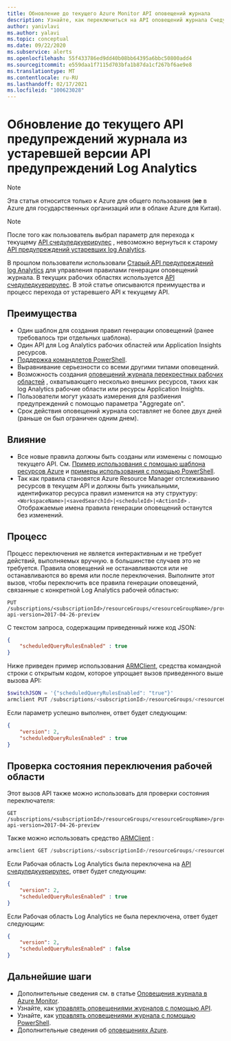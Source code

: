 ```yaml
---
title: Обновление до текущего Azure Monitor API оповещений журнала
description: Узнайте, как переключиться на API оповещений журнала Счедуледкуерирулес
author: yanivlavi
ms.author: yalavi
ms.topic: conceptual
ms.date: 09/22/2020
ms.subservice: alerts
ms.openlocfilehash: 55f433786ed9dd40b08bb64395a6bbc50800add4
ms.sourcegitcommit: e559daa1f7115d703bfa1b87da1cf267bf6ae9e8
ms.translationtype: MT
ms.contentlocale: ru-RU
ms.lasthandoff: 02/17/2021
ms.locfileid: "100623028"
---
```

# <a name="upgrade-to-the-current-log-alerts-api-from-legacy-log-analytics-alert-api"></a>Обновление до текущего API предупреждений журнала из устаревшей версии API предупреждений Log Analytics

> [!NOTE]
> Эта статья относится только к Azure для общего пользования (**не** в Azure для государственных организаций или в облаке Azure для Китая).

> [!NOTE]
> После того как пользователь выбрал параметр для перехода к текущему [API счедуледкуерирулес](/rest/api/monitor/scheduledqueryrules) , невозможно вернуться к старому [API предупреждений устаревших log Analytics](../platform/api-alerts.md).

В прошлом пользователи использовали [Старый API предупреждений log Analytics](../platform/api-alerts.md) для управления правилами генерации оповещений журнала. В текущих рабочих областях используется [API счедуледкуерирулес](/rest/api/monitor/scheduledqueryrules). В этой статье описываются преимущества и процесс перехода от устаревшего API к текущему API.

## <a name="benefits"></a>Преимущества

- Один шаблон для создания правил генерации оповещений (ранее требовалось три отдельных шаблона).
- Один API для Log Analytics рабочих областей или Application Insights ресурсов.
- [Поддержка командлетов PowerShell](../platform/alerts-log.md#managing-log-alerts-using-powershell).
- Выравнивание серьезности со всеми другими типами оповещений.
- Возможность создания [оповещений журнала перекрестных рабочих областей](../log-query/cross-workspace-query.md) , охватывающего несколько внешних ресурсов, таких как log Analytics рабочие области или ресурсы Application Insights.
- Пользователи могут указать измерения для разбиения предупреждений с помощью параметра "Aggregate on".
- Срок действия оповещений журнала составляет не более двух дней (раньше он был ограничен одним днем).

## <a name="impact"></a>Влияние

- Все новые правила должны быть созданы или изменены с помощью текущего API. См. [Пример использования с помощью шаблона ресурсов Azure](alerts-log-create-templates.md) и [примеры использования с помощью PowerShell](../platform/alerts-log.md#managing-log-alerts-using-powershell).
- Так как правила становятся Azure Resource Manager отслеживанию ресурсов в текущем API и должны быть уникальными, идентификатор ресурса правил изменится на эту структуру: `<WorkspaceName>|<savedSearchId>|<scheduleId>|<ActionId>` . Отображаемые имена правила генерации оповещений останутся без изменений.

## <a name="process"></a>Процесс

Процесс переключения не является интерактивным и не требует действий, выполняемых вручную. в большинстве случаев это не требуется. Правила оповещений не останавливаются или не останавливаются во время или после переключения.
Выполните этот вызов, чтобы переключить все правила генерации оповещений, связанные с конкретной Log Analytics рабочей областью:

```
PUT /subscriptions/<subscriptionId>/resourceGroups/<resourceGroupName>/providers/Microsoft.OperationalInsights/workspaces/<workspaceName>/alertsversion?api-version=2017-04-26-preview
```

С текстом запроса, содержащим приведенный ниже код JSON:

```json
{
    "scheduledQueryRulesEnabled" : true
}
```

Ниже приведен пример использования [ARMClient](https://github.com/projectkudu/ARMClient), средства командной строки с открытым кодом, которое упрощает вызов приведенного выше вызова API:

```powershell
$switchJSON = '{"scheduledQueryRulesEnabled": "true"}'
armclient PUT /subscriptions/<subscriptionId>/resourceGroups/<resourceGroupName>/providers/Microsoft.OperationalInsights/workspaces/<workspaceName>/alertsversion?api-version=2017-04-26-preview $switchJSON
```

Если параметр успешно выполнен, ответ будет следующим:

```json
{
    "version": 2,
    "scheduledQueryRulesEnabled" : true
}
```

## <a name="check-switching-status-of-workspace"></a>Проверка состояния переключения рабочей области

Этот вызов API также можно использовать для проверки состояния переключателя:

```
GET /subscriptions/<subscriptionId>/resourceGroups/<resourceGroupName>/providers/Microsoft.OperationalInsights/workspaces/<workspaceName>/alertsversion?api-version=2017-04-26-preview
```

Также можно использовать средство [ARMClient](https://github.com/projectkudu/ARMClient) :

```powershell
armclient GET /subscriptions/<subscriptionId>/resourceGroups/<resourceGroupName>/providers/Microsoft.OperationalInsights/workspaces/<workspaceName>/alertsversion?api-version=2017-04-26-preview
```

Если Рабочая область Log Analytics была переключена на [API счедуледкуерирулес](/rest/api/monitor/scheduledqueryrules), ответ будет следующим:

```json
{
    "version": 2,
    "scheduledQueryRulesEnabled" : true
}
```
Если Рабочая область Log Analytics не была переключена, ответ будет следующим:

```json
{
    "version": 2,
    "scheduledQueryRulesEnabled" : false
}
```

## <a name="next-steps"></a>Дальнейшие шаги

- Дополнительные сведения см. в статье [Оповещения журнала в Azure Monitor](../platform/alerts-unified-log.md).
- Узнайте, как [управлять оповещениями журналов с помощью API](alerts-log-create-templates.md).
- Узнайте, как [управлять оповещениями журнала с помощью PowerShell](../platform/alerts-log.md#managing-log-alerts-using-powershell).
- Дополнительные сведения об [оповещениях Azure](../platform/alerts-overview.md).

